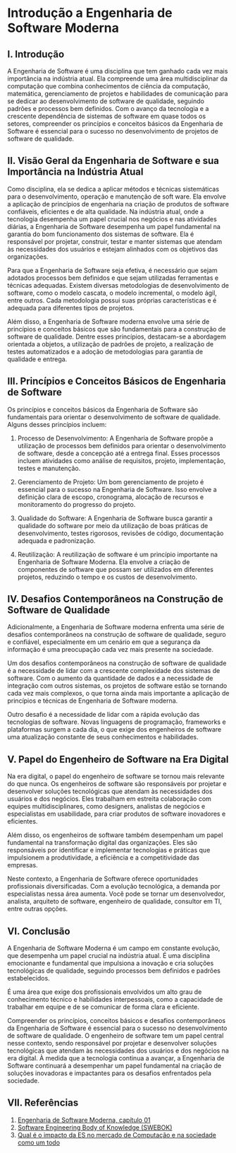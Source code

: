 # Introdução a Engenharia de Software Moderna

## I. Introdução
A Engenharia de Software é uma disciplina que tem ganhado cada vez mais importância na indústria atual. Ela compreende uma área multidisciplinar da computação que combina conhecimentos de ciência da computação, matemática, gerenciamento de projetos e habilidades de comunicação para se dedicar ao desenvolvimento de software de qualidade, seguindo padrões e processos bem definidos. Com o avanço da tecnologia e a crescente dependência de sistemas de software em quase todos os setores, compreender os princípios e conceitos básicos da Engenharia de Software é essencial para o sucesso no desenvolvimento de projetos de software de qualidade.

## II. Visão Geral da Engenharia de Software e sua Importância na Indústria Atual
Como disciplina, ela se dedica a aplicar métodos e técnicas sistemáticas para o desenvolvimento, operação e manutenção de soft ware. Ela envolve a aplicação de princípios de engenharia na criação de produtos de software confiáveis, eficientes e de alta qualidade. Na indústria atual, onde a tecnologia desempenha um papel crucial nos negócios e nas atividades diárias, a Engenharia de Software desempenha um papel fundamental na garantia do bom funcionamento dos sistemas de software. Ela é responsável por projetar, construir, testar e manter sistemas que atendam às necessidades dos usuários e estejam alinhados com os objetivos das organizações.

Para que a Engenharia de Software seja efetiva, é necessário que sejam adotados processos bem definidos e que sejam utilizadas ferramentas e técnicas adequadas. Existem diversas metodologias de desenvolvimento de software, como o modelo cascata, o modelo incremental, o modelo ágil, entre outros. Cada metodologia possui suas próprias características e é adequada para diferentes tipos de projetos.

Além disso, a Engenharia de Software moderna envolve uma série de princípios e conceitos básicos que são fundamentais para a construção de software de qualidade. Dentre esses princípios, destacam-se a abordagem orientada a objetos, a utilização de padrões de projeto, a realização de testes automatizados e a adoção de metodologias para garantia de qualidade e entrega.

## III. Princípios e Conceitos Básicos de Engenharia de Software
Os princípios e conceitos básicos da Engenharia de Software são fundamentais para orientar o desenvolvimento de software de qualidade. Alguns desses princípios incluem:

1. Processo de Desenvolvimento: A Engenharia de Software propõe a utilização de processos bem definidos para orientar o desenvolvimento de software, desde a concepção até a entrega final. Esses processos incluem atividades como análise de requisitos, projeto, implementação, testes e manutenção.

2. Gerenciamento de Projeto: Um bom gerenciamento de projeto é essencial para o sucesso na Engenharia de Software. Isso envolve a definição clara de escopo, cronograma, alocação de recursos e monitoramento do progresso do projeto.

3. Qualidade do Software: A Engenharia de Software busca garantir a qualidade do software por meio da utilização de boas práticas de desenvolvimento, testes rigorosos, revisões de código, documentação adequada e padronização.

4. Reutilização: A reutilização de software é um princípio importante na Engenharia de Software Moderna. Ela envolve a criação de componentes de software que possam ser utilizados em diferentes projetos, reduzindo o tempo e os custos de desenvolvimento.

## IV. Desafios Contemporâneos na Construção de Software de Qualidade
Adicionalmente, a Engenharia de Software moderna enfrenta uma série de desafios contemporâneos na construção de software de qualidade, seguro e confiável, especialmente em um cenário em que a segurança da informação é uma preocupação cada vez mais presente na sociedade. 

Um dos desafios contemporâneos na construção de software de qualidade é a necessidade de lidar com a crescente complexidade dos sistemas de software. Com o aumento da quantidade de dados e a necessidade de integração com outros sistemas, os projetos de software estão se tornando cada vez mais complexos, o que torna ainda mais importante a aplicação de princípios e técnicas de Engenharia de Software moderna.

Outro desafio é a necessidade de lidar com a rápida evolução das tecnologias de software. Novas linguagens de programação, frameworks e plataformas surgem a cada dia, o que exige dos engenheiros de software uma atualização constante de seus conhecimentos e habilidades.

## V. Papel do Engenheiro de Software na Era Digital
Na era digital, o papel do engenheiro de software se tornou mais relevante do que nunca. Os engenheiros de software são responsáveis por projetar e desenvolver soluções tecnológicas que atendam às necessidades dos usuários e dos negócios. Eles trabalham em estreita colaboração com equipes multidisciplinares, como designers, analistas de negócios e especialistas em usabilidade, para criar produtos de software inovadores e eficientes.

Além disso, os engenheiros de software também desempenham um papel fundamental na transformação digital das organizações. Eles são responsáveis por identificar e implementar tecnologias e práticas que impulsionem a produtividade, a eficiência e a competitividade das empresas.

Neste contexto, a Engenharia de Software oferece oportunidades profissionais diversificadas. Com a evolução tecnológica, a demanda por especialistas nessa área aumenta. Você pode se tornar um desenvolvedor, analista, arquiteto de software, engenheiro de qualidade, consultor em TI, entre outras opções.

## VI. Conclusão
A Engenharia de Software Moderna é um campo em constante evolução, que desempenha um papel crucial na indústria atual. É uma disciplina emocionante e fundamental que impulsiona a inovação e cria soluções tecnológicas de qualidade, seguindo processos bem definidos e padrões estabelecidos.

É uma área que exige dos profissionais envolvidos um alto grau de conhecimento técnico e habilidades interpessoais, como a capacidade de trabalhar em equipe e de se comunicar de forma clara e eficiente.

Compreender os princípios, conceitos básicos e desafios contemporâneos da Engenharia de Software é essencial para o sucesso no desenvolvimento de software de qualidade. O engenheiro de software tem um papel central nesse contexto, sendo responsável por projetar e desenvolver soluções tecnológicas que atendam às necessidades dos usuários e dos negócios na era digital. À medida que a tecnologia continua a avançar, a Engenharia de Software continuará a desempenhar um papel fundamental na criação de soluções inovadoras e impactantes para os desafios enfrentados pela sociedade.

## VII. Referências
1. [Engenharia de Software Moderna, capítulo 01](https://engsoftmoderna.info/cap1.html)
2. [Software Engineering Body of Knowledge (SWEBOK)](https://www.computer.org/education/bodies-of-knowledge/software-engineering)
3. [Qual é o impacto da ES no mercado de Computação e na sociedade como um todo](https://bit.ly/3MCgJbi)

